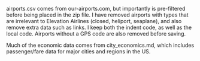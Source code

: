 airports.csv comes from our-airports.com, but importantly is pre-filtered before being
    placed in the zip file. I have removed airports with types that are irrelevant to
    Elevation Airlines (closed, heliport, seaplane), and also remove extra data such as links.
    I keep both the indent code, as well as the local code. Airports without a GPS code are
    also removed before saving.


Much of the economic data comes from city_economics.md, which includes passenger/fare data
    for major cities and regions in the US.